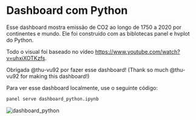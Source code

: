 # Dashboard com Python

Esse dashboard mostra emissão de CO2 ao longo de 1750 a 2020 por continentes e mundo. Ele foi construido com as biblotecas panel e hvplot do Python. 

Todo o visual foi baseado no vídeo https://www.youtube.com/watch?v=uhxiXOTKzfs. 

Obrigada @thu-vu92 por fazer esse dashboard! (Thank so much @thu-vu92 for making this dashboard!)

Para ver esse dashboard localmente, use o seguinte código:

```python
panel serve dashboard_python.ipynb
```

![dashboard_python](https://user-images.githubusercontent.com/52143378/162336011-d5607bb2-9a68-4fb9-90ab-c91e2920d595.jpg)
